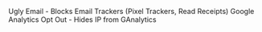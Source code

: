Ugly Email - Blocks Email Trackers (Pixel Trackers, Read Receipts)
Google Analytics Opt Out - Hides IP from GAnalytics